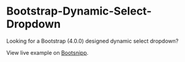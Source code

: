 # Bootstrap-Dynamic-Select-Dropdown
Looking for a Bootstrap (4.0.0) designed dynamic select dropdown?

View live example on <a href="https://bootsnipp.com/snippets/xrQOB" target="_blank">Bootsnipp</a>.

